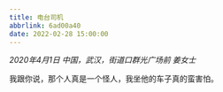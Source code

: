 ```yaml
---
title: 电台司机
abbrlink: 6ad00a40
date: 2022-02-28 15:00:00
---
```


*2020年4月1日 中国，武汉，街道口群光广场前 姜女士*

我跟你说，那个人真是一个怪人，我坐他的车子真的蛮害怕。
